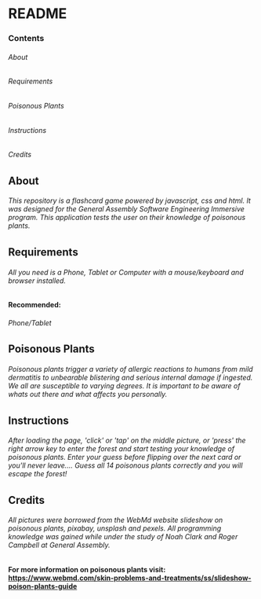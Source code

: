 # README

### Contents

###### About

###### Requirements

###### Poisonous Plants

###### Instructions

###### Credits

## About

###### This repository is a flashcard game powered by javascript, css and html. It was designed for the General Assembly Software Engineering Immersive program. This application tests the user on their knowledge of poisonous plants.

## Requirements

###### All you need is a Phone, Tablet or Computer with a mouse/keyboard and browser installed.

#### Recommended:

###### Phone/Tablet

## Poisonous Plants

###### Poisonous plants trigger a variety of allergic reactions to humans from mild dermatitis to unbearable blistering and serious internal damage if ingested. We all are susceptible to varying degrees. It is important to be aware of whats out there and what affects you personally.

## Instructions

###### After loading the page, 'click' or 'tap' on the middle picture, or 'press' the right arrow key to enter the forest and start testing your knowledge of poisonous plants. Enter your guess before flipping over the next card or you'll never leave.... Guess all 14 poisonous plants correctly and you will escape the forest!

## Credits

###### All pictures were borrowed from the WebMd website slideshow on poisonous plants, pixabay, unsplash and pexels. All programming knowledge was gained while under the study of Noah Clark and Roger Campbell at General Assembly.

#### For more information on poisonous plants visit: https://www.webmd.com/skin-problems-and-treatments/ss/slideshow-poison-plants-guide
